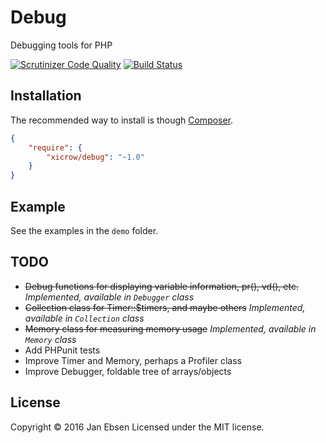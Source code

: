 # Debug
Debugging tools for PHP

[![Scrutinizer Code Quality](https://scrutinizer-ci.com/g/xicrow/debug/badges/quality-score.png?b=master)](https://scrutinizer-ci.com/g/xicrow/debug/?branch=master)
[![Build Status](https://scrutinizer-ci.com/g/xicrow/debug/badges/build.png?b=master)](https://scrutinizer-ci.com/g/xicrow/debug/build-status/master)

## Installation
The recommended way to install is though [Composer](https://getcomposer.org/).
```JSON
{
    "require": {
        "xicrow/debug": "~1.0"
    }
}
```

## Example
See the examples in the `demo` folder.

## TODO
- ~~Debug functions for displaying variable information, pr(), vd(), etc.~~
	*Implemented, available in `Debugger` class*
- ~~Collection class for Timer::$timers, and maybe others~~
	*Implemented, available in `Collection` class*
- ~~Memory class for measuring memory usage~~
	*Implemented, available in `Memory` class*
- Add PHPunit tests
- Improve Timer and Memory, perhaps a Profiler class
- Improve Debugger, foldable tree of arrays/objects

## License
Copyright &copy; 2016 Jan Ebsen
Licensed under the MIT license.
